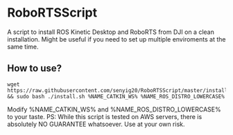 # RoboRTSScript
A script to install ROS Kinetic Desktop and RoboRTS from DJI on a clean installation. Might be useful if you need to set up multiple enviroments at the same time. 

## How to use?
```
wget https://raw.githubusercontent.com/senyig20/RoboRTSScript/master/install.sh && sudo bash ./install.sh %NAME_CATKIN_WS% %NAME_ROS_DISTRO_LOWERCASE%
```
Modify  %NAME_CATKIN_WS% and %NAME_ROS_DISTRO_LOWERCASE% to your taste. 
PS: While this script is tested on AWS servers, there is absolutely NO GUARANTEE whatsoever. Use at your own risk. 
